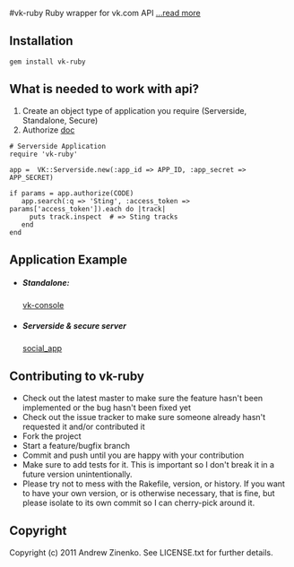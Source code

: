 #vk-ruby
Ruby wrapper for vk.com API [...read more ](http://suckless.ru/post/10080778911/vk-ruby "САКЛЕСС!!")

## Installation
`gem install vk-ruby`

## What is needed to work with api?
1. Create an object type of application you require (Serverside, Standalone, Secure)
2. Authorize [doc](http://vkontakte.ru/developers.php?o=-1&p=%D0%90%D0%B2%D1%82%D0%BE%D1%80%D0%B8%D0%B7%D0%B0%D1%86%D0%B8%D1%8F&s=0)

```.ruby
# Serverside Application
require 'vk-ruby'

app =  VK::Serverside.new(:app_id => APP_ID, :app_secret => APP_SECRET)

if params = app.authorize(CODE) 
   app.search(:q => 'Sting', :access_token => params['access_token']).each do |track|
     puts track.inspect  # => Sting tracks
   end
end
```
## Application Example

- ##### Standalone:

    [vk-console](http://github.com/zinenko/vk-console )

- ##### Serverside & secure server

    [social_app](https://github.com/zinenko/social_app)

## Contributing to vk-ruby
 
* Check out the latest master to make sure the feature hasn't been implemented or the bug hasn't been fixed yet
* Check out the issue tracker to make sure someone already hasn't requested it and/or contributed it
* Fork the project
* Start a feature/bugfix branch
* Commit and push until you are happy with your contribution
* Make sure to add tests for it. This is important so I don't break it in a future version unintentionally.
* Please try not to mess with the Rakefile, version, or history. If you want to have your own version, or is otherwise necessary, that is fine, but please isolate to its own commit so I can cherry-pick around it.


## Copyright

Copyright (c) 2011 Andrew Zinenko. See LICENSE.txt for
further details.